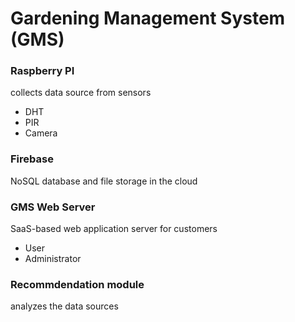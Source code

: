# Gardening Management System (GMS)
### Raspberry PI
collects data source from sensors
- DHT
- PIR
- Camera
### Firebase
NoSQL database and file storage in the cloud
### GMS Web Server 
SaaS-based web application server for customers
- User
- Administrator
### Recommdendation module
analyzes the data sources
